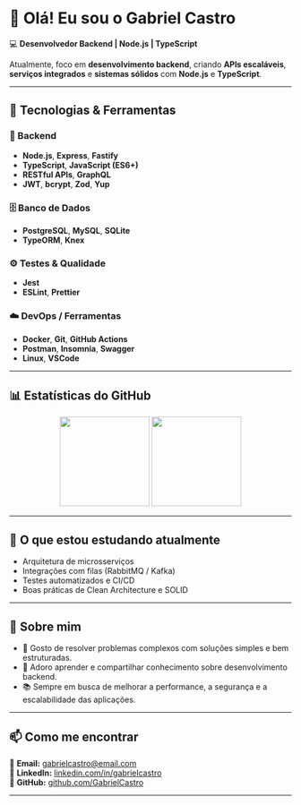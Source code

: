 # 👋 Olá! Eu sou o Gabriel Castro

💻 **Desenvolvedor Backend | Node.js | TypeScript**
 
Atualmente, foco em **desenvolvimento backend**, criando **APIs escaláveis**, **serviços integrados** e **sistemas sólidos** com **Node.js** e **TypeScript**.

---

## 🚀 Tecnologias & Ferramentas

### 💾 Backend
- **Node.js**, **Express**, **Fastify**
- **TypeScript**, **JavaScript (ES6+)**
- **RESTful APIs**, **GraphQL**
- **JWT**, **bcrypt**, **Zod**, **Yup**

### 🗄️ Banco de Dados
- **PostgreSQL**, **MySQL**, **SQLite**
- **TypeORM**, **Knex**

### ⚙️ Testes & Qualidade
- **Jest**
- **ESLint**, **Prettier**

### ☁️ DevOps / Ferramentas
- **Docker**, **Git**, **GitHub Actions**
- **Postman**, **Insomnia**, **Swagger**
- **Linux**, **VSCode**

---

## 📊 Estatísticas do GitHub

<div align="center">
  <img height="160em" src="https://github-readme-stats.vercel.app/api?username=gabdecastro&show_icons=true&theme=tokyonight" />
  <img height="160em" src="https://github-readme-stats.vercel.app/api/top-langs/?username=gabdecastro&layout=compact&theme=tokyonight" />
</div>

---

## 🌱 O que estou estudando atualmente

- Arquitetura de microsserviços  
- Integrações com filas (RabbitMQ / Kafka)  
- Testes automatizados e CI/CD  
- Boas práticas de Clean Architecture e SOLID  

---

## 🧠 Sobre mim

- 🎯 Gosto de resolver problemas complexos com soluções simples e bem estruturadas.  
- 💬 Adoro aprender e compartilhar conhecimento sobre desenvolvimento backend.  
- 📚 Sempre em busca de melhorar a performance, a segurança e a escalabilidade das aplicações.

---

## 📫 Como me encontrar

📧 **Email:** [gabrielcastro@email.com](mailto:gabrielcastrog2@gmail.com)  
💼 **LinkedIn:** [linkedin.com/in/gabrielcastro](https://linkedin.com/in/gabrielcastroo)  
🐙 **GitHub:** [github.com/GabrielCastro](https://github.com/gabdecastro)

---


